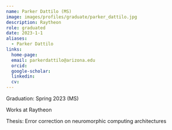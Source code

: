 ```yaml
---
name: Parker Dattilo (MS)
image: images/profiles/graduate/parker_dattilo.jpg
description: Raytheon
role: graduated
date: 2023-1-1
aliases:
  - Parker Dattilo
links:
  home-page: 
  email: parkerdattilo@arizona.edu
  orcid: 
  google-scholar: 
  linkedin: 
  cv: 
---
```


Graduation: Spring 2023 (MS)

Works at Raytheon 

Thesis: Error correction on neuromorphic computing architectures